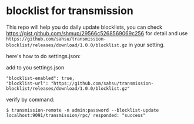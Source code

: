 # blocklist for transmission
This repo will help you do daily update blocklists, you can check https://gist.github.com/shmup/29566c5268569069c256 for detail and use `https://github.com/sahsu/transmission-blocklist/releases/download/1.0.0/blocklist.gz` in your setting.

here's how to do settings.json:

add to you settings.json
```
"blocklist-enabled": true,
"blocklist-url": "https://github.com/sahsu/transmission-blocklist/releases/download/1.0.0/blocklist.gz"
```

verify by command:
```
$ transmission-remote -n admin:password --blocklist-update
localhost:9091/transmission/rpc/ responded: "success"
```
